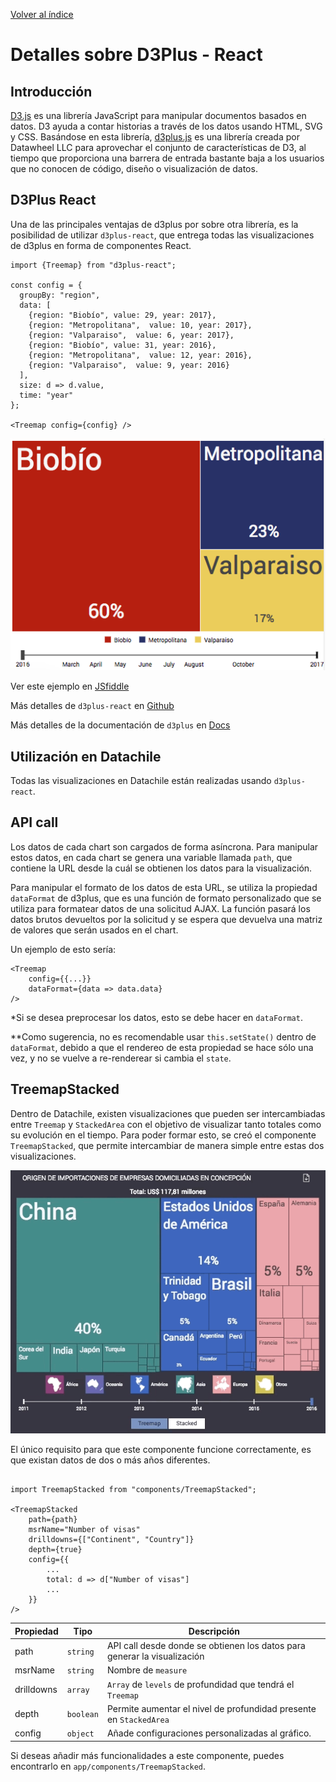 [Volver al índice](general.md)

# Detalles sobre D3Plus - React

## Introducción
[D3.js](general.md) es una librería JavaScript para manipular documentos basados en datos. D3 ayuda a contar historias a través de los datos usando HTML, SVG y CSS. Basándose en esta librería, [d3plus.js](http://d3plus.org) es una librería creada por Datawheel LLC para aprovechar el conjunto de características de D3, al tiempo que proporciona una barrera de entrada bastante baja a los usuarios que no conocen de código, diseño o visualización de datos.

## D3Plus React
Una de las principales ventajas de d3plus por sobre otra librería, es la posibilidad de utilizar `d3plus-react`, que entrega todas las visualizaciones de d3plus en forma de componentes React.

```JSX
import {Treemap} from "d3plus-react";

const config = {
  groupBy: "region",
  data: [
    {region: "Biobío", value: 29, year: 2017},
    {region: "Metropolitana",  value: 10, year: 2017},
    {region: "Valparaiso",  value: 6, year: 2017},
    {region: "Biobío", value: 31, year: 2016},
    {region: "Metropolitana",  value: 12, year: 2016},
    {region: "Valparaiso",  value: 9, year: 2016}
  ],
  size: d => d.value,
  time: "year"
};

<Treemap config={config} />
```

![Treemap](img/treemap.png)

Ver este ejemplo en [JSfiddle](https://jsfiddle.net/252k2gaa/5/)

Más detalles de `d3plus-react` en [Github](https://github.com/d3plus/d3plus-react/)

Más detalles de la documentación de `d3plus` en [Docs](http://d3plus.org/docs/)

## Utilización en Datachile
Todas las visualizaciones en Datachile están realizadas usando `d3plus-react`. 

## API call
Los datos de cada chart son cargados de forma asíncrona. Para manipular estos datos, en cada chart se genera una variable llamada `path`, que contiene la URL desde la cuál se obtienen los datos para la visualización.

Para manipular el formato de los datos de esta URL, se utiliza la propiedad `dataFormat` de d3plus, que es una función de formato personalizado que se utiliza para formatear datos de una solicitud AJAX. La función pasará los datos brutos devueltos por la solicitud y se espera que devuelva una matriz de valores que serán usados en el chart.

Un ejemplo de esto sería:

```JSX
<Treemap
    config={{...}}
    dataFormat={data => data.data}
/>
```

*Si se desea preprocesar los datos, esto se debe hacer en `dataFormat`.

**Como sugerencia, no es recomendable usar `this.setState()` dentro de `dataFormat`, debido a que el rendereo de esta propiedad se hace sólo una vez, y no se vuelve a re-renderear si cambia el `state`.

## TreemapStacked
Dentro de Datachile, existen visualizaciones que pueden ser intercambiadas entre `Treemap` y `StackedArea` con el objetivo de visualizar tanto totales como su evolución en el tiempo. Para poder formar esto, se creó el componente `TreemapStacked`, que permite intercambiar de manera simple entre estas dos visualizaciones. 

![Stack](img/treemapstacked.gif)

El único requisito para que este componente funcione correctamente, es que existan datos de dos o más años diferentes.

```JSX

import TreemapStacked from "components/TreemapStacked";

<TreemapStacked
    path={path}
    msrName="Number of visas"
    drilldowns={["Continent", "Country"]}
    depth={true}
    config={{
        ...
        total: d => d["Number of visas"]
        ...
    }}
/>
```

| Propiedad | Tipo | Descripción |
| --- | --- | --- |
| path | `string` | API call desde donde se obtienen los datos para generar la visualización |
| msrName | `string` | Nombre de `measure` |
| drilldowns | `array` | `Array` de `levels` de profundidad que tendrá el `Treemap` |
| depth | `boolean` | Permite aumentar el nivel de profundidad presente en `StackedArea` |
| config | `object` | Añade configuraciones personalizadas al gráfico. |

Si deseas añadir más funcionalidades a este componente, puedes encontrarlo en `app/components/TreemapStacked`.